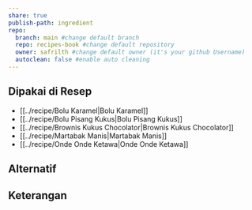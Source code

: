 ```yaml
---
share: true
publish-path: ingredient
repo:
  branch: main #change default branch 
  repo: recipes-book #change default repository
  owner: safrilth #change default owner (it's your github Username)
  autoclean: false #enable auto cleaning
---
```


## Dipakai di Resep
- [[../recipe/Bolu Karamel|Bolu Karamel]]
- [[../recipe/Bolu Pisang Kukus|Bolu Pisang Kukus]]
- [[../recipe/Brownis Kukus Chocolator|Brownis Kukus Chocolator]]
- [[../recipe/Martabak Manis|Martabak Manis]]
- [[../recipe/Onde Onde Ketawa|Onde Onde Ketawa]]


## Alternatif

## Keterangan